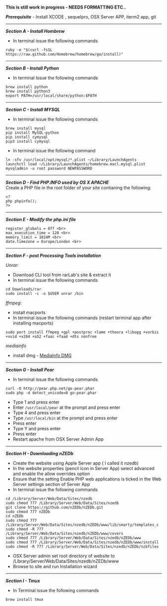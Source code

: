 **This is still work in progress - NEEDS FORMATTING ETC..**

_**Prerequisite**_ - Install XCODE , sequelpro, OSX Server APP, iterm2 app, git

***

**_Section A - Install Hombrew_**
* In terminal issue the following commands <br>
```
ruby -e "$(curl -fsSL https://raw.github.com/Homebrew/homebrew/go/install)"
```

***

**_Section B - Install Python_**
* In terminal Issue the following commands <br>
```
brew install python
brew install python3
export PATH=/usr/local/share/python:$PATH
```

***
	
**_Section C - Install MYSQL_**
* In terminal issue the following commands <br>
```
brew install mysql
pip install MySQL-python
pip install cymysql
pip3 install cymysql
```

* In terminal issue the following command <br>
```
ln -sfv /usr/local/opt/mysql/*.plist ~/Library/LaunchAgents
launchctl load ~/Library/LaunchAgents/homebrew.mxcl.mysql.plist
mysqladmin -u root password NEWPASSWORD
```
	
***

**_Section D - Find PHP.INFO used by OS X APACHE_** <br>
Create a PHP file in the root folder of your site contianing the following: <br>
```
<?
php phpinfo();
?>
```

***


**_Section E - Modify the php.ini file_** <br>
```
register_globals = Off <br>
max_execution_time = 120 <br>
memory_limit = 1024M <br>
date.timezone = Europe/London <br>
```
***


**_Section F - post Processing Tools installation_**

_Unrar:_ <br>
* Download CLI tool from rarLab's site & extract it <br>
* In terminal issue the following commands <br>
```
cd Downloads/rar
sudo install -c -o $USER unrar /bin
```
_ffmpeg:_ <br>
* install macports <br>
* In terminal issue the following commands (restart terminal app after installing macports) <br>
```
sudo port install ffmpeg +gpl +postproc +lame +theora +libogg +vorbis +xvid +x264 +a52 +faac +faad +dts nonfree
```

_mediainfo_ <br>
* install dmg  - [MediaInfo DMG](http://mediaarea.net/en/MediaInfo/Download/Mac_OS)<br> 

***

**_Section G - Install Pear_** <br>

* In terminal issue the following commands <br>
```
curl -O http://pear.php.net/go-pear.phar
sudo php -d detect_unicode=0 go-pear.phar
```
* Type 1 and press enter <br>
* Enter `/usr/local/pear` at the prompt and press enter <br>
* Type 4 and press enter <br>
* Type `/usr/local/bin` at the prompt and press enter <br>
* Press enter <br>
* Type Y and press enter <br>
* Press enter <br>
* Restart apache from OSX Server Admin App <br>

***

**_Section H - Downloading nZEDb_** <br>

* Create the website using Apple Server app ( I called it nzedb) <br>
* In the website properties (pencil icon in Server App) select advanced and enable the allow overrides option <br>
* Ensure that the setting Enable PHP web applications is ticked in the Web Server settings section of Server App <br>
* In terminal issue the following commands <br>
```
cd /Library/Server/Web/Data/Sites/nzedb
sudo chmod 777 /Library/Server/Web/Data/Sites/nzedb
git clone https://github.com/nZEDb/nZEDb.git
sudo chmod 777 nZEDb
cd nZEDb
sudo chmod 777 /Library/Server/Web/Data/Sites/nzedb/nZEDb/www/lib/smarty/templates_c
sudo chmod -R 777 /Library/Server/Web/Data/Sites/nzedb/nZEDb/www/covers
sudo chmod 777 /Library/Server/Web/Data/Sites/nzedb/nZEDb/www
sudo chmod 777 /Library/Server/Web/Data/Sites/nzedb/nZEDb/www/install
sudo chmod -R 777 /Library/Server/Web/Data/Sites/nzedb/nZEDb/nzbfiles
```
* OSX Server admin set root directory of website to /Library/Server/Web/Data/Sites/nzedb/nZEDb/www <br>
* Browse to site and run Installation wizard <br>

***

**_Section I - Tmux_** <br>
* In Terminal issue the following commands <br>
```
brew install tmux
```